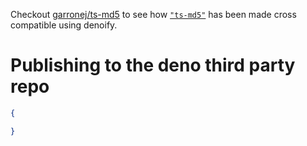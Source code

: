
Checkout [garronej/ts-md5](https://github.com/garronej/ts-md5) to see how [``"ts-md5"``](https://www.npmjs.com/ts-md5) has been made cross compatible using denoify.

# Publishing to the deno third party repo

```json
{

}
```
